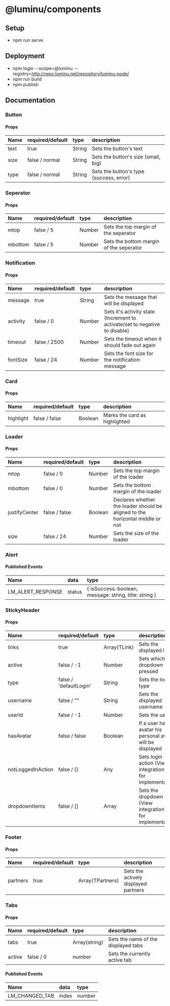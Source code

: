 # @luminu/components

## Setup

- npm run serve

## Deployment

- npm login --scope=@luminu --registry=http://repo.luminu.net/repository/luminu-node/
- npm run build
- npm publish

## Documentation

### Button

#### Props

| Name | required/default | type   | description                             |
| :--- | :--------------- | :----- | :-------------------------------------- |
| text | true             | String | Sets the button's text                  |
| size | false / normal   | String | Sets the button's size (small, big)     |
| type | false / normal   | String | Sets the button's type (success, error) |

### Seperator

#### Props

| Name    | required/default | type   | description                             |
| :------ | :--------------- | :----- | :-------------------------------------- |
| mtop    | false / 5        | Number | Sets the top margin of the seperator    |
| mbottom | false / 5        | Number | Sets the bottom margin of the seperator |

### Notification

#### Props

| Name     | required/default | type   | description                                                                 |
| :------- | :--------------- | :----- | :-------------------------------------------------------------------------- |
| message  | true             | String | Sets the message that will be displayed                                     |
| activity | false / 0        | Number | Sets it's activity state (Increment to activate/set to negative to disable) |
| timeout  | false / 2500     | Number | Sets the timeout when it should fade out again                              |
| fontSize | false / 24       | Number | Sets the font size for the notification message                             |

### Card

#### Props

| Name      | required/default | type    | description                   |
| :-------- | :--------------- | :------ | :---------------------------- |
| highlight | false / false    | Boolean | Marks the card as highlighted |

### Loader

#### Props

| Name          | required/default | type    | description                                                                   |
| :------------ | :--------------- | :------ | :---------------------------------------------------------------------------- |
| mtop          | false / 0        | Number  | Sets the top margin of the loader                                             |
| mbottom       | false / 0        | Number  | Sets the bottom margin of the loader                                          |
| justifyCenter | false / false    | Boolean | Declares whether the loader should be aligned to the horizontal middle or not |
| size          | false / 24       | Number  | Sets the size of the loader                                                   |

### Alert

#### Published Events

| Name              | data   | type                                                   |
| :---------------- | :----- | :----------------------------------------------------- |
| LM_ALERT_RESPONSE | status | { isSuccess: boolean, message: string, title: string } |

### StickyHeader

#### Props

| Name              | required/default       | type         | description                                                        |
| :---------------- | :--------------------- | :----------- | :----------------------------------------------------------------- |
| links             | true                   | Array(TLink) | Sets the displayed links                                           |
| active            | false / -1             | Number       | Sets which dropdown is pressed                                     |
| type              | false / 'defaultLogin' | String       | Sets the login type                                                |
| username          | false / ""             | String       | Sets the displayed username                                        |
| userId            | false / -1             | Number       | Sets the user id                                                   |
| hasAvatar         | false / false          | Boolean      | If a user has an avatar his personal avatar will be displayed      |
| notLoggedInAction | false / {}             | Any          | Sets login action (View integration test for implementation)       |
| dropdownItems     | false / []             | Array        | Sets the dropdown items (View integration test for implementation) |

### Footer

#### Props

| Name     | required/default | type             | description                          |
| :------- | :--------------- | :--------------- | :----------------------------------- |
| partners | true             | Array(TPartners) | Sets the actively displayed partners |

### Tabs

#### Props

| Name   | required/default | type          | description                         |
| :----- | :--------------- | :------------ | :---------------------------------- |
| tabs   | true             | Array(string) | Sets the name of the displayed tabs |
| active | false / 0        | number        | Sets the currently active tab       |

#### Published Events

| Name           | data  | type   |
| :------------- | :---- | :----- |
| LM_CHANGED_TAB | index | number |
